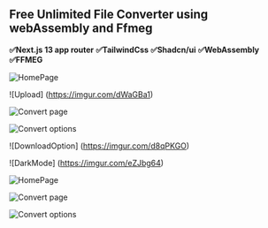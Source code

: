 ## Free Unlimited File Converter using webAssembly and Ffmeg

**✅Next.js 13 app router**
**✅TailwindCss**
**✅Shadcn/ui**
**✅WebAssembly**
**✅FFMEG**

![HomePage](https://imgur.com/CWv7yNF)

![Upload] (https://imgur.com/dWaGBa1)

![Convert page](https://imgur.com/EdsKGUT)

![Convert options](https://imgur.com/SFelype)

![DownloadOption] (https://imgur.com/d8qPKGO)

![DarkMode] (https://imgur.com/eZJbg64)

![HomePage](https://i.imgur.com/SCTf3Ce.png)

![Convert page](https://i.imgur.com/6HgYaut.png)

![Convert options](https://i.imgur.com/2B5uU9h.png)
